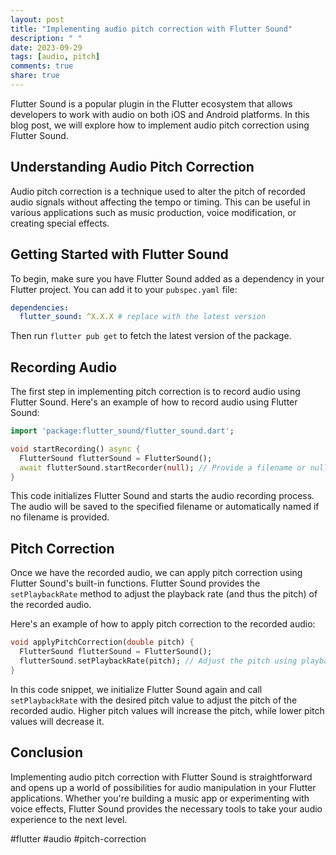 ```yaml
---
layout: post
title: "Implementing audio pitch correction with Flutter Sound"
description: " "
date: 2023-09-29
tags: [audio, pitch]
comments: true
share: true
---
```


Flutter Sound is a popular plugin in the Flutter ecosystem that allows developers to work with audio on both iOS and Android platforms. In this blog post, we will explore how to implement audio pitch correction using Flutter Sound.

## Understanding Audio Pitch Correction

Audio pitch correction is a technique used to alter the pitch of recorded audio signals without affecting the tempo or timing. This can be useful in various applications such as music production, voice modification, or creating special effects.

## Getting Started with Flutter Sound

To begin, make sure you have Flutter Sound added as a dependency in your Flutter project. You can add it to your `pubspec.yaml` file:

```yaml
dependencies:
  flutter_sound: ^X.X.X # replace with the latest version
```

Then run `flutter pub get` to fetch the latest version of the package.

## Recording Audio

The first step in implementing pitch correction is to record audio using Flutter Sound. Here's an example of how to record audio using Flutter Sound:

```dart
import 'package:flutter_sound/flutter_sound.dart';

void startRecording() async {
  FlutterSound flutterSound = FlutterSound();
  await flutterSound.startRecorder(null); // Provide a filename or null for automatic naming
}
```

This code initializes Flutter Sound and starts the audio recording process. The audio will be saved to the specified filename or automatically named if no filename is provided.

## Pitch Correction

Once we have the recorded audio, we can apply pitch correction using Flutter Sound's built-in functions. Flutter Sound provides the `setPlaybackRate` method to adjust the playback rate (and thus the pitch) of the recorded audio.

Here's an example of how to apply pitch correction to the recorded audio:

```dart
void applyPitchCorrection(double pitch) {
  FlutterSound flutterSound = FlutterSound();
  flutterSound.setPlaybackRate(pitch); // Adjust the pitch using playback rate
}
```

In this code snippet, we initialize Flutter Sound again and call `setPlaybackRate` with the desired pitch value to adjust the pitch of the recorded audio. Higher pitch values will increase the pitch, while lower pitch values will decrease it.

## Conclusion

Implementing audio pitch correction with Flutter Sound is straightforward and opens up a world of possibilities for audio manipulation in your Flutter applications. Whether you're building a music app or experimenting with voice effects, Flutter Sound provides the necessary tools to take your audio experience to the next level.

#flutter #audio #pitch-correction